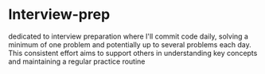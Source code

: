# Interview-prep
dedicated to interview preparation where I'll commit code daily, solving a minimum of one problem and potentially up to several problems each day. This consistent effort aims to support others in understanding key concepts and maintaining a regular practice routine
